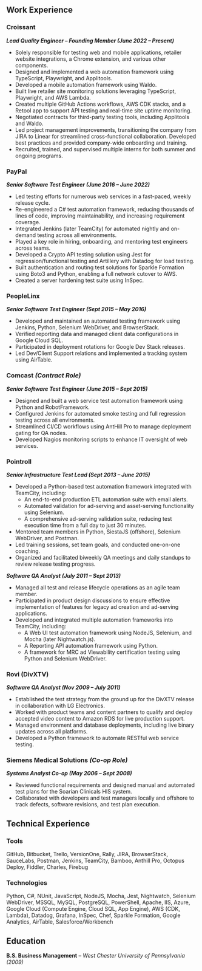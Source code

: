 ## **Work Experience**

### **Croissant**  
**_Lead Quality Engineer – Founding Member (June 2022 – Present)_**  

- Solely responsible for testing web and mobile applications, retailer website integrations, a Chrome extension, and various other components.  
- Designed and implemented a web automation framework using TypeScript, Playwright, and Applitools.  
- Developed a mobile automation framework using Waldo.  
- Built live retailer site monitoring solutions leveraging TypeScript, Playwright, and AWS Lambda.  
- Created multiple GitHub Actions workflows, AWS CDK stacks, and a Retool app to support API testing and real-time site uptime monitoring.  
- Negotiated contracts for third-party testing tools, including Applitools and Waldo.  
- Led project management improvements, transitioning the company from JIRA to Linear for streamlined cross-functional collaboration. Developed best practices and provided company-wide onboarding and training.  
- Recruited, trained, and supervised multiple interns for both summer and ongoing programs.  

### **PayPal**  
**_Senior Software Test Engineer (June 2016 – June 2022)_**  

- Led testing efforts for numerous web services in a fast-paced, weekly release cycle.  
- Re-engineered a C# test automation framework, reducing thousands of lines of code, improving maintainability, and increasing requirement coverage.  
- Integrated Jenkins (later TeamCity) for automated nightly and on-demand testing across all environments.  
- Played a key role in hiring, onboarding, and mentoring test engineers across teams.  
- Developed a Crypto API testing solution using Jest for regression/functional testing and Artillery with Datadog for load testing.  
- Built authentication and routing test solutions for Sparkle Formation using Boto3 and Python, enabling a full network cutover to AWS.  
- Created a server hardening test suite using InSpec.  

### **PeopleLinx**  
**_Senior Software Test Engineer (Sept 2015 – May 2016)_**  

- Developed and maintained an automated testing framework using Jenkins, Python, Selenium WebDriver, and BrowserStack.  
- Verified reporting data and managed client data configurations in Google Cloud SQL.  
- Participated in deployment rotations for Google Dev Stack releases.  
- Led Dev/Client Support relations and implemented a tracking system using AirTable.  

### **Comcast** *(Contract Role)*  
**_Senior Software Test Engineer (June 2015 – Sept 2015)_**  

- Designed and built a web service test automation framework using Python and RobotFramework.  
- Configured Jenkins for automated smoke testing and full regression testing across all environments.  
- Streamlined CI/CD workflows using AntHill Pro to manage deployment gating for QA nodes.  
- Developed Nagios monitoring scripts to enhance IT oversight of web services.  

### **Pointroll**  
**_Senior Infrastructure Test Lead (Sept 2013 – June 2015)_**  

- Developed a Python-based test automation framework integrated with TeamCity, including:  
  - An end-to-end production ETL automation suite with email alerts.  
  - Automated validation for ad-serving and asset-serving functionality using Selenium.  
  - A comprehensive ad-serving validation suite, reducing test execution time from a full day to just 30 minutes.  
- Mentored team members in Python, SiestaJS (offshore), Selenium WebDriver, and Postman.  
- Led training sessions, set team goals, and conducted one-on-one coaching.  
- Organized and facilitated biweekly QA meetings and daily standups to review release testing progress.  

**_Software QA Analyst (July 2011 – Sept 2013)_**  

- Managed all test and release lifecycle operations as an agile team member.  
- Participated in product design discussions to ensure effective implementation of features for legacy ad creation and ad-serving applications.  
- Developed and integrated multiple automation frameworks into TeamCity, including:  
  - A Web UI test automation framework using NodeJS, Selenium, and Mocha (later Nightwatch.js).  
  - A Reporting API automation framework using Python.  
  - A framework for MRC ad Viewability certification testing using Python and Selenium WebDriver.  

### **Rovi (DivXTV)**  
**_Software QA Analyst (Nov 2009 – July 2011)_**  

- Established the test strategy from the ground up for the DivXTV release in collaboration with LG Electronics.  
- Worked with product teams and content partners to qualify and deploy accepted video content to Amazon RDS for live production support.  
- Managed environment and database deployments, including live binary updates across all platforms.  
- Developed a Python framework to automate RESTful web service testing.  

### **Siemens Medical Solutions** *(Co-op Role)*  
**_Systems Analyst Co-op (May 2006 – Sept 2008)_**  

- Reviewed functional requirements and designed manual and automated test plans for the Soarian Clinicals HIS system.  
- Collaborated with developers and test managers locally and offshore to track defects, software revisions, and test plan execution.  

## **Technical Experience**  

### **Tools**  
GitHub, Bitbucket, Trello, VersionOne, Rally, JIRA, BrowserStack, SauceLabs, Postman, Jenkins, TeamCity, Bamboo, Anthill Pro, Octopus Deploy, Fiddler, Charles, Firebug  

### **Technologies**  
Python, C#, NUnit, JavaScript, NodeJS, Mocha, Jest, Nightwatch, Selenium WebDriver, MSSQL, MySQL, PostgreSQL, PowerShell, Apache, IIS, Azure, Google Cloud (Compute Engine, Cloud SQL, App Engine), AWS (CDK, Lambda), Datadog, Grafana, InSpec, Chef, Sparkle Formation, Google Analytics, AirTable, Salesforce/Workbench  

## **Education**  
**B.S. Business Management** – *West Chester University of Pennsylvania (2009)*  
